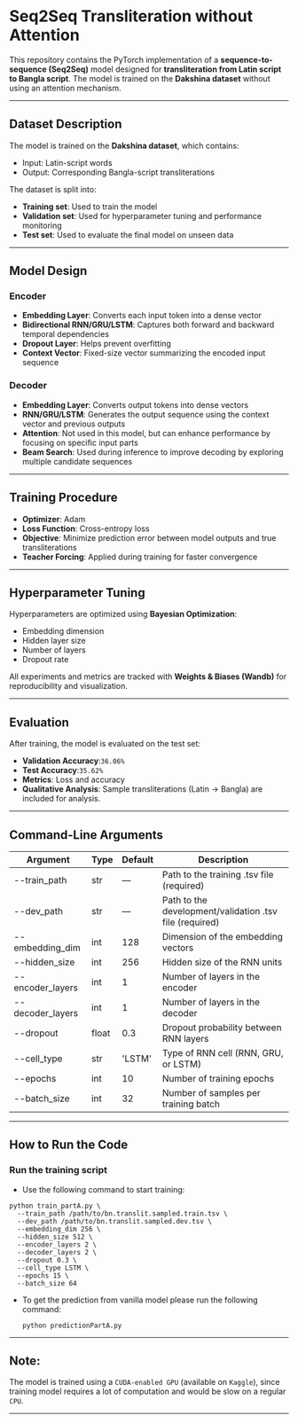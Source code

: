 
# Seq2Seq Transliteration without Attention 

This repository contains the PyTorch implementation of a **sequence-to-sequence (Seq2Seq)** model designed for **transliteration from Latin script to Bangla script**. The model is trained on the **Dakshina dataset** without using an attention mechanism.

---

##  Dataset Description

The model is trained on the **Dakshina dataset**, which contains:
- Input: Latin-script words
- Output: Corresponding Bangla-script transliterations

The dataset is split into:
- **Training set**: Used to train the model  
- **Validation set**: Used for hyperparameter tuning and performance monitoring  
- **Test set**: Used to evaluate the final model on unseen data

---

##  Model Design

###  Encoder
- **Embedding Layer**: Converts each input token into a dense vector  
- **Bidirectional RNN/GRU/LSTM**: Captures both forward and backward temporal dependencies  
- **Dropout Layer**: Helps prevent overfitting  
- **Context Vector**: Fixed-size vector summarizing the encoded input sequence

###  Decoder
- **Embedding Layer**: Converts output tokens into dense vectors  
- **RNN/GRU/LSTM**: Generates the output sequence using the context vector and previous outputs  
- **Attention**: Not used in this model, but can enhance performance by focusing on specific input parts
- **Beam Search**: Used during inference to improve decoding by exploring multiple candidate sequences
---

##  Training Procedure

- **Optimizer**: Adam  
- **Loss Function**: Cross-entropy loss  
- **Objective**: Minimize prediction error between model outputs and true transliterations  
- **Teacher Forcing**: Applied during training for faster convergence

---

##  Hyperparameter Tuning

Hyperparameters are optimized using **Bayesian Optimization**:
- Embedding dimension  
- Hidden layer size  
- Number of layers  
- Dropout rate  


All experiments and metrics are tracked with **Weights & Biases (Wandb)** for reproducibility and visualization.

---

##  Evaluation

After training, the model is evaluated on the test set:
- **Validation Accuracy**:`36.06%`
- **Test Accuracy**:`35.62%`  
- **Metrics**: Loss and accuracy  
- **Qualitative Analysis**: Sample transliterations (Latin → Bangla) are included for analysis.

---
##  Command-Line Arguments

| Argument             | Type    | Default | Description                                                                 |
|----------------------|---------|---------|-----------------------------------------------------------------------------|
| --train_path       | str   | —       | Path to the training .tsv file (required)                                |
| --dev_path         | str   | —       | Path to the development/validation .tsv file (required)                  |
| --embedding_dim    | int   | 128   | Dimension of the embedding vectors                                         |
| --hidden_size      | int   | 256   | Hidden size of the RNN units                                               |
| --encoder_layers   | int   | 1     | Number of layers in the encoder                                            |
| --decoder_layers   | int   | 1     | Number of layers in the decoder                                            |
| --dropout          | float | 0.3   | Dropout probability between RNN layers                                     |
| --cell_type        | str   | 'LSTM'| Type of RNN cell (RNN, GRU, or LSTM)                                 |
| --epochs           | int   | 10    | Number of training epochs                                                  |
| --batch_size       | int   | 32    | Number of samples per training batch                                       |

---

## How to Run the Code

###  Run the training script

- Use the following command to start training:


```
python train_partA.py \
  --train_path /path/to/bn.translit.sampled.train.tsv \
  --dev_path /path/to/bn.translit.sampled.dev.tsv \
  --embedding_dim 256 \
  --hidden_size 512 \
  --encoder_layers 2 \
  --decoder_layers 2 \
  --dropout 0.3 \
  --cell_type LSTM \
  --epochs 15 \
  --batch_size 64
```

- To get the prediction from vanilla model please run the following command:


     ```
  python predictionPartA.py
     ```
---

## Note:

The model is trained using a  ```CUDA-enabled GPU``` (available on ```Kaggle```), since training model requires a lot of computation and would be slow on a regular ```CPU```.

---



